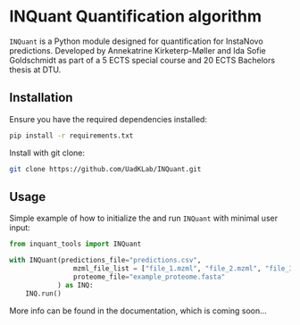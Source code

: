 # INQuant Quantification algorithm

`INQuant` is a Python module designed for quantification for InstaNovo predictions. 
Developed by Annekatrine Kirketerp-Møller and Ida Sofie Goldschmidt as part of a 5 ECTS special course and 20 ECTS Bachelors thesis at DTU.

## Installation

Ensure you have the required dependencies installed:

```bash
pip install -r requirements.txt
```

Install with git clone:

```bash
git clone https://github.com/UadKLab/INQuant.git
```

## Usage

Simple example of how to initialize the and run `INQuant` with minimal user input:

```python
from inquant_tools import INQuant  

with INQuant(predictions_file="predictions.csv",
                mzml_file_list = ["file_1.mzml", "file_2.mzml", "file_3.mzml"],
                proteome_file="example_proteome.fasta"
            ) as INQ:          
    INQ.run()
```

More info can be found in the documentation, which is coming soon...